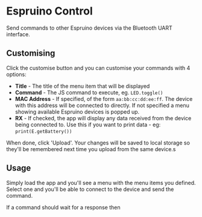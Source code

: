 # Espruino Control

Send commands to other Espruino devices via the Bluetooth UART interface.

## Customising

Click the customise button and you can customise your commands
with 4 options:


* **Title** - The title of the menu item that will be displayed
* **Command** - The JS command to execute, eg. `LED.toggle()`
* **MAC Address** - If specified, of the form `aa:bb:cc:dd:ee:ff`. The device
with this address will be connected to directly. If not specified a menu
showing available Espruino devices is popped up.
* **RX** - If checked, the app will display any data received from the
device being connected to. Use this if you want to print data - eg: `print(E.getBattery())`

When done, click 'Upload'. Your changes will be saved to local storage
so they'll be remembered next time you upload from the same device.s

## Usage

Simply load the app and you'll see a menu with the menu items
you defined. Select one and you'll be able to connect to the device
and send the command.

If a command should wait for a response then
